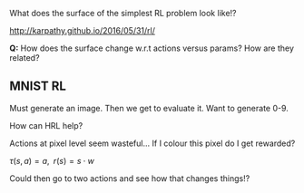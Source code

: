 What does the surface of the simplest RL problem look like!?

http://karpathy.github.io/2016/05/31/rl/

__Q:__ How does the surface change w.r.t actions versus params? How are they related?


## MNIST RL

Must generate an image. Then we get to evaluate it.
Want to generate 0-9.

How can HRL help?

Actions at pixel level seem wasteful... If I colour this pixel do I get rewarded?

$\tau (s, a) = a, \;\; r(s) = s \cdot w$

Could then go to two actions and see how that changes things!?
